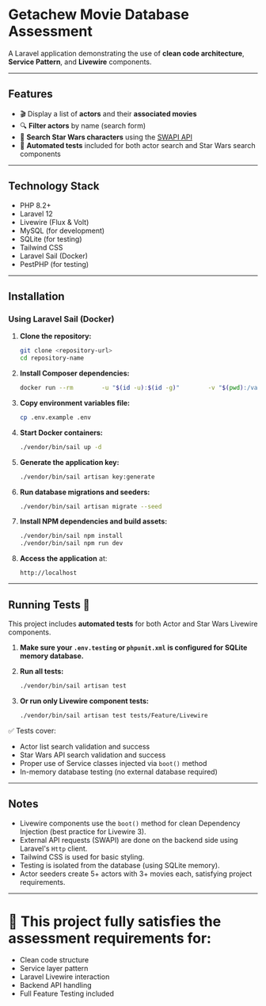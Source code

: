 # Getachew Movie Database Assessment

A Laravel application demonstrating the use of **clean code architecture**, **Service Pattern**, and **Livewire** components.

---

## Features

- 🎬 Display a list of **actors** and their **associated movies**
- 🔍 **Filter actors** by name (search form)
- 🚀 **Search Star Wars characters** using the [SWAPI API](https://swapi.dev/)
- 🧪 **Automated tests** included for both actor search and Star Wars search components

---

## Technology Stack

- PHP 8.2+
- Laravel 12
- Livewire (Flux & Volt)
- MySQL (for development)
- SQLite (for testing)
- Tailwind CSS
- Laravel Sail (Docker)
- PestPHP (for testing)

---

## Installation

### Using Laravel Sail (Docker)

1. **Clone the repository:**
   ```bash
   git clone <repository-url>
   cd repository-name
   ```

2. **Install Composer dependencies:**
   ```bash
   docker run --rm        -u "$(id -u):$(id -g)"        -v "$(pwd):/var/www/html"        -w /var/www/html        composer:latest composer install --ignore-platform-reqs
   ```

3. **Copy environment variables file:**
   ```bash
   cp .env.example .env
   ```

4. **Start Docker containers:**
   ```bash
   ./vendor/bin/sail up -d
   ```

5. **Generate the application key:**
   ```bash
   ./vendor/bin/sail artisan key:generate
   ```

6. **Run database migrations and seeders:**
   ```bash
   ./vendor/bin/sail artisan migrate --seed
   ```

7. **Install NPM dependencies and build assets:**
   ```bash
   ./vendor/bin/sail npm install
   ./vendor/bin/sail npm run dev
   ```

8. **Access the application** at:
   ```
   http://localhost
   ```

---

## Running Tests 🧪

This project includes **automated tests** for both Actor and Star Wars Livewire components.

1. **Make sure your `.env.testing` or `phpunit.xml` is configured for SQLite memory database.**

2. **Run all tests:**
   ```bash
   ./vendor/bin/sail artisan test
   ```

3. **Or run only Livewire component tests:**
   ```bash
   ./vendor/bin/sail artisan test tests/Feature/Livewire
   ```

✅ Tests cover:
- Actor list search validation and success
- Star Wars API search validation and success
- Proper use of Service classes injected via `boot()` method
- In-memory database testing (no external database required)

---

## Notes

- Livewire components use the `boot()` method for clean Dependency Injection (best practice for Livewire 3).
- External API requests (SWAPI) are done on the backend side using Laravel's `Http` client.
- Tailwind CSS is used for basic styling.
- Testing is isolated from the database (using SQLite memory).
- Actor seeders create 5+ actors with 3+ movies each, satisfying project requirements.

---

# 🎯 This project fully satisfies the assessment requirements for:
- Clean code structure
- Service layer pattern
- Laravel Livewire interaction
- Backend API handling
- Full Feature Testing included